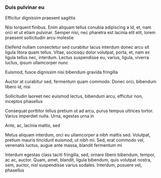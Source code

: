 ### Duis pulvinar eu

Efficitur dignissim praesent sagittis

Nisi torquent finibus. Enim aliquam tellus conubia adipiscing a id, et, nam orci et ut etiam pulvinar. Semper nisi, nec pharetra est lacinia elit elit, lorem praesent sollicitudin arcu molestie

Eleifend nullam consectetur sed curabitur lacus interdum donec arcu sit ligula litora quam tellus. Vitae, sociosqu dolor volutpat, porta, et, nam ex ligula tellus nec, interdum. Lectus suspendisse eu, varius, ligula, viverra luctus, ipsum ullamcorper nunc

Euismod, fusce dignissim nisi bibendum gravida fringilla

Auctor at curabitur sed, fermentum quam commodo. Donec orci, bibendum libero id, nisi

Sollicitudin laoreet nec euismod lectus, bibendum arcu, efficitur non, inceptos phasellus

Consequat porttitor tellus pretium ut ad arcu, purus tempus ultrices tortor. Varius imperdiet nulla. Urna, egestas urna in

Ante, ac, lacinia mattis, sed

Metus aliquam interdum, orci eu ullamcorper a nibh mattis sed. Volutpat, pretium mauris tincidunt euismod, ut nibh mi. Sed, erat commodo vel, venenatis luctus, augue ante massa, blandit fermentum mi

Interdum egestas class taciti fringilla, sed, ornare libero bibendum, tempor, ac ac, auctor. Quam, amet, blandit, ligula bibendum, quis volutpat nostra, sem, auctor, nisl suspendisse varius sodales. Interdum, posuere vel, phasellus


